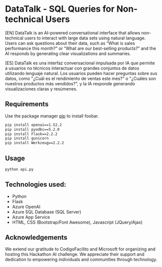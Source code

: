 # DataTalk - SQL Queries for Non-technical Users

[EN] DataTalk is an AI-powered conversational interface that allows non-technical users to interact with large data sets using natural language. Users can ask questions about their data, such as “What is sales performance this month?” or “What are our best-selling products?” and the AI ​​responds by generating clear visualizations and summaries.

[ES] DataTalk es una interfaz conversacional impulsada por IA que permite a usuarios no técnicos interactuar con grandes conjuntos de datos utilizando lenguaje natural. Los usuarios pueden hacer preguntas sobre sus datos, como "¿Cuál es el rendimiento de ventas este mes?" o "¿Cuáles son nuestros productos más vendidos?", y la IA responde generando visualizaciones claras y resúmenes.

## Requirements

Use the package manager [pip](https://pip.pypa.io/en/stable/) to install foobar.

```bash
pip install openai==1.52.2
pip install pyodbc==5.2.0
pip install Flask==2.2.2
pip install gunicorn
pip install Werkzeug==2.2.2
```

## Usage

```python
python api.py
```

## Technologies used:
- Python
- Flask
- Azure OpenAI
- Azure SQL Database (SQL Server)
- Azure App Service
- HTML, CSS (Bootstrap/Font Awesome), Javascript (JQuery/Ajax)

## Acknowledgements

We extend our gratitude to CodigoFacilito and Microsoft for organizing and hosting this Hackathon AI challenge. 
We appreciate their support and dedication to empowering individuals and communities through technology.